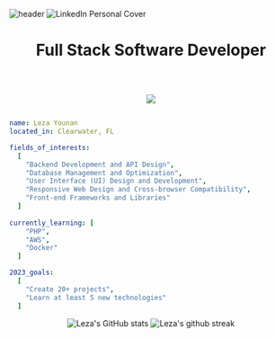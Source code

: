 ![header](https://capsule-render.vercel.app/api?type=waving&color=gradient&customColorList=0,2,2,5,20&height=100&text=Hello%20World&section=header&fontSize=40)
![LinkedIn Personal Cover](https://github.com/ItsLezaY/ItsLezaY/assets/140553267/d2427638-0c41-4f86-a262-ab382a3b71ba)

<h1 align="center">Full Stack Software Developer  <br />
  <br>
<p align="center">
  <a href="https://skillicons.dev">
    <img src="https://skillicons.dev/icons?i=py,js,ts,html,css,figma,bootstrap,materialui,react,vite,flask,webpack,git,nodejs,postgres,mysql,sqlite,firebase&perline=9" />
  </a>
</p>
</h1>

```yaml
name: Leza Younan
located_in: Clearwater, FL

fields_of_interests:
  [
    "Backend Development and API Design",
    "Database Management and Optimization",
    "User Interface (UI) Design and Development",
    "Responsive Web Design and Cross-browser Compatibility",
    "Front-end Frameworks and Libraries"
  ]
  
currently_learning: [
    "PHP",
    "AWS",
    "Docker"
  ]

2023_goals:
  [
    "Create 20+ projects",
    "Learn at least 5 new technologies"
  ]
```


<p align="center">
  <img src="https://github-readme-stats.vercel.app/api?username=itslezay&show_icons=true&theme=ocean_dark&hide_border=true&card_width=350" alt="Leza's GitHub stats">
  <img src="https://streak-stats.demolab.com?user=itslezay&theme=ocean-dark&hide_border=true&card_width=370" alt="Leza's github streak">
</p>


